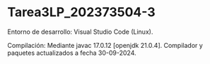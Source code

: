 # Tarea3LP_202373504-3
Entorno de desarrollo: Visual Studio Code (Linux).

Compilación:
Mediante javac 17.0.12 [openjdk 21.0.4]. Compilador y paquetes actualizados a fecha 30-09-2024.
